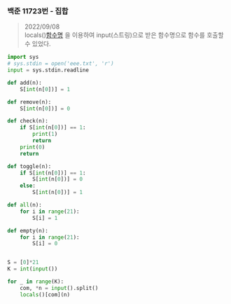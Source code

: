 ### 백준 11723번 - 집합

> 2022/09/08 <br>
> locals()[함수명]() 을 이용하여 input(스트링)으로 받은 함수명으로 함수를 호출할 수 있었다.

```python
import sys
# sys.stdin = open('eee.txt', 'r')
input = sys.stdin.readline

def add(n):
    S[int(n[0])] = 1

def remove(n):
    S[int(n[0])] = 0

def check(n):
    if S[int(n[0])] == 1:
        print(1)
        return
    print(0)
    return

def toggle(n):
    if S[int(n[0])] == 1:
        S[int(n[0])] = 0
    else:
        S[int(n[0])] = 1

def all(n):
    for i in range(21):
        S[i] = 1

def empty(n):
    for i in range(21):
        S[i] = 0


S = [0]*21
K = int(input())

for _ in range(K):
    com, *n = input().split()
    locals()[com](n)
```